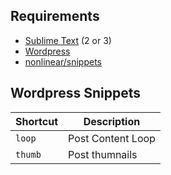 ## Requirements
- [Sublime Text](http://www.sublimetext.com) (2 or 3)
- [Wordpress](http://wordpress.org)
- [nonlinear/snippets](https://github.com/nonlinear/snippets/)

## Wordpress Snippets

|Shortcut|Description|
|---|---|
|`loop`|Post Content Loop|
|`thumb`|Post thumnails|

